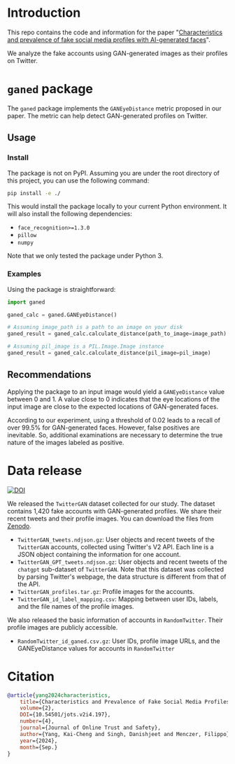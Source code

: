 # Introduction

This repo contains the code and information for the paper "[Characteristics and prevalence of fake social media profiles with AI-generated faces](https://doi.org/10.54501/jots.v2i4.197)".

We analyze the fake accounts using GAN-generated images as their profiles on Twitter.

# `ganed` package

The `ganed` package implements the `GANEyeDistance` metric proposed in our paper.
The metric can help detect GAN-generated profiles on Twitter.

## Usage

### Install

The package is not on PyPI.
Assuming you are under the root directory of this project, you can use the following command:

```bash
pip install -e ./
```

This would install the package locally to your current Python environment.
It will also install the following dependencies:

- `face_recognition>=1.3.0`
- `pillow`
- `numpy`

Note that we only tested the package under Python 3.

### Examples

Using the package is straightforward:

```python
import ganed

ganed_calc = ganed.GANEyeDistance()

# Assuming image_path is a path to an image on your disk
ganed_result = ganed_calc.calculate_distance(path_to_image=image_path)

# Assuming pil_image is a PIL.Image.Image instance
ganed_result = ganed_calc.calculate_distance(pil_image=pil_image)
```

## Recommendations

Applying the package to an input image would yield a `GANEyeDistance` value between 0 and 1.
A value close to 0 indicates that the eye locations of the input image are close to the expected locations of GAN-generated faces.

According to our experiment, using a threshold of 0.02 leads to a recall of over 99.5% for GAN-generated faces.
However, false positives are inevitable.
So, additional examinations are necessary to determine the true nature of the images labeled as positive.

# Data release

[![DOI](https://zenodo.org/badge/DOI/10.5281/zenodo.10436888.svg)](https://doi.org/10.5281/zenodo.10436888)

We released the `TwitterGAN` dataset collected for our study.
The dataset contains 1,420 fake accounts with GAN-generated profiles.
We share their recent tweets and their profile images.
You can download the files from [Zenodo](https://zenodo.org/doi/10.5281/zenodo.10436888).

- `TwitterGAN_tweets.ndjson.gz`: User objects and recent tweets of the `TwitterGAN` accounts, collected using Twitter's V2 API. Each line is a JSON object containing the information for one account.
- `TwitterGAN_GPT_tweets.ndjson.gz`: User objects and recent tweets of the `chatgpt` sub-dataset of `TwitterGAN`. Note that this dataset was collected by parsing Twitter's webpage, the data structure is different from that of the API.
- `TwitterGAN_profiles.tar.gz`: Profile images for the accounts.
- `TwitterGAN_id_label_mapping.csv`: Mapping between user IDs, labels, and the file names of the profile images.

We also released the basic information of accounts in `RandomTwitter`.
Their profile images are publicly accessible.

- `RandomTwitter_id_ganed.csv.gz`: User IDs, profile image URLs, and the GANEyeDistance values for accounts in `RandomTwitter`

# Citation

```bib
@article{yang2024characteristics,
	title={Characteristics and Prevalence of Fake Social Media Profiles with AI-generated Faces},
	volume={2},
	DOI={10.54501/jots.v2i4.197},
	number={4},
	journal={Journal of Online Trust and Safety},
	author={Yang, Kai-Cheng and Singh, Danishjeet and Menczer, Filippo},
	year={2024},
	month={Sep.}
}
```
